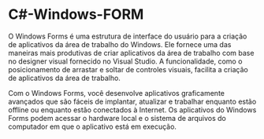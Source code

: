 # C#-Windows-FORM

O Windows Forms é uma estrutura de interface do usuário para a criação de aplicativos da área de trabalho do Windows. Ele fornece uma das maneiras mais produtivas de criar aplicativos da área de trabalho com base no designer visual fornecido no Visual Studio. A funcionalidade, como o posicionamento de arrastar e soltar de controles visuais, facilita a criação de aplicativos da área de trabalho.

Com o Windows Forms, você desenvolve aplicativos graficamente avançados que são fáceis de implantar, atualizar e trabalhar enquanto estão offline ou enquanto estão conectados à Internet. Os aplicativos do Windows Forms podem acessar o hardware local e o sistema de arquivos do computador em que o aplicativo está em execução.
